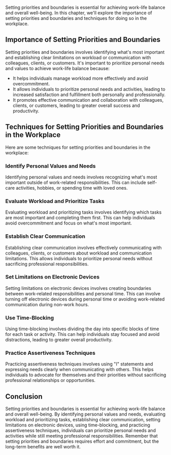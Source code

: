 
Setting priorities and boundaries is essential for achieving work-life balance and overall well-being. In this chapter, we'll explore the importance of setting priorities and boundaries and techniques for doing so in the workplace.

Importance of Setting Priorities and Boundaries
-----------------------------------------------

Setting priorities and boundaries involves identifying what's most important and establishing clear limitations on workload or communication with colleagues, clients, or customers. It's important to prioritize personal needs and values to achieve work-life balance because:

* It helps individuals manage workload more effectively and avoid overcommitment.
* It allows individuals to prioritize personal needs and activities, leading to increased satisfaction and fulfillment both personally and professionally.
* It promotes effective communication and collaboration with colleagues, clients, or customers, leading to greater overall success and productivity.

Techniques for Setting Priorities and Boundaries in the Workplace
-----------------------------------------------------------------

Here are some techniques for setting priorities and boundaries in the workplace:

### Identify Personal Values and Needs

Identifying personal values and needs involves recognizing what's most important outside of work-related responsibilities. This can include self-care activities, hobbies, or spending time with loved ones.

### Evaluate Workload and Prioritize Tasks

Evaluating workload and prioritizing tasks involves identifying which tasks are most important and completing them first. This can help individuals avoid overcommitment and focus on what's most important.

### Establish Clear Communication

Establishing clear communication involves effectively communicating with colleagues, clients, or customers about workload and communication limitations. This allows individuals to prioritize personal needs without sacrificing professional responsibilities.

### Set Limitations on Electronic Devices

Setting limitations on electronic devices involves creating boundaries between work-related responsibilities and personal time. This can involve turning off electronic devices during personal time or avoiding work-related communication during non-work hours.

### Use Time-Blocking

Using time-blocking involves dividing the day into specific blocks of time for each task or activity. This can help individuals stay focused and avoid distractions, leading to greater overall productivity.

### Practice Assertiveness Techniques

Practicing assertiveness techniques involves using "I" statements and expressing needs clearly when communicating with others. This helps individuals to advocate for themselves and their priorities without sacrificing professional relationships or opportunities.

Conclusion
----------

Setting priorities and boundaries is essential for achieving work-life balance and overall well-being. By identifying personal values and needs, evaluating workload and prioritizing tasks, establishing clear communication, setting limitations on electronic devices, using time-blocking, and practicing assertiveness techniques, individuals can prioritize personal needs and activities while still meeting professional responsibilities. Remember that setting priorities and boundaries requires effort and commitment, but the long-term benefits are well worth it.
